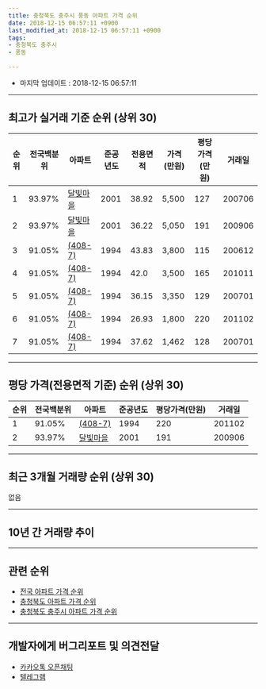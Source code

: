 ```yaml
---
title: 충청북도 충주시 풍동 아파트 가격 순위
date: 2018-12-15 06:57:11 +0900
last_modified_at: 2018-12-15 06:57:11 +0900
tags:
- 충청북도 충주시
- 풍동

---
```


* 마지막 업데이트 : 2018-12-15 06:57:11

---

## 최고가 실거래 기준 순위 (상위 30)


|순위|전국백분위|아파트|준공년도|전용면적|가격(만원)|평당가격(만원)|거래일|
|---|---|---|---|---|---|---|---|
|1|93.97%|[달빛마을](https://search.naver.com/search.naver?query=%EC%B6%A9%EC%B2%AD%EB%B6%81%EB%8F%84+%EC%B6%A9%EC%A3%BC%EC%8B%9C+%ED%92%8D%EB%8F%99+%EB%8B%AC%EB%B9%9B%EB%A7%88%EC%9D%84)|2001|38.92|5,500|127|200706|
|2|93.97%|[달빛마을](https://search.naver.com/search.naver?query=%EC%B6%A9%EC%B2%AD%EB%B6%81%EB%8F%84+%EC%B6%A9%EC%A3%BC%EC%8B%9C+%ED%92%8D%EB%8F%99+%EB%8B%AC%EB%B9%9B%EB%A7%88%EC%9D%84)|2001|36.22|5,050|191|200906|
|3|91.05%|[(408-7)](https://search.naver.com/search.naver?query=%EC%B6%A9%EC%B2%AD%EB%B6%81%EB%8F%84+%EC%B6%A9%EC%A3%BC%EC%8B%9C+%ED%92%8D%EB%8F%99+%28408-7%29)|1994|43.83|3,800|115|200612|
|4|91.05%|[(408-7)](https://search.naver.com/search.naver?query=%EC%B6%A9%EC%B2%AD%EB%B6%81%EB%8F%84+%EC%B6%A9%EC%A3%BC%EC%8B%9C+%ED%92%8D%EB%8F%99+%28408-7%29)|1994|42.0|3,500|165|201011|
|5|91.05%|[(408-7)](https://search.naver.com/search.naver?query=%EC%B6%A9%EC%B2%AD%EB%B6%81%EB%8F%84+%EC%B6%A9%EC%A3%BC%EC%8B%9C+%ED%92%8D%EB%8F%99+%28408-7%29)|1994|36.15|3,350|129|200701|
|6|91.05%|[(408-7)](https://search.naver.com/search.naver?query=%EC%B6%A9%EC%B2%AD%EB%B6%81%EB%8F%84+%EC%B6%A9%EC%A3%BC%EC%8B%9C+%ED%92%8D%EB%8F%99+%28408-7%29)|1994|26.93|1,800|220|201102|
|7|91.05%|[(408-7)](https://search.naver.com/search.naver?query=%EC%B6%A9%EC%B2%AD%EB%B6%81%EB%8F%84+%EC%B6%A9%EC%A3%BC%EC%8B%9C+%ED%92%8D%EB%8F%99+%28408-7%29)|1994|37.62|1,462|128|200701|


---

## 평당 가격(전용면적 기준) 순위 (상위 30)


|순위|전국백분위|아파트|준공년도|평당가격(만원)|거래일|
|---|---|---|---|---|---|
|1|91.05%|[(408-7)](https://search.naver.com/search.naver?query=%EC%B6%A9%EC%B2%AD%EB%B6%81%EB%8F%84+%EC%B6%A9%EC%A3%BC%EC%8B%9C+%ED%92%8D%EB%8F%99+%28408-7%29)|1994|220|201102|
|2|93.97%|[달빛마을](https://search.naver.com/search.naver?query=%EC%B6%A9%EC%B2%AD%EB%B6%81%EB%8F%84+%EC%B6%A9%EC%A3%BC%EC%8B%9C+%ED%92%8D%EB%8F%99+%EB%8B%AC%EB%B9%9B%EB%A7%88%EC%9D%84)|2001|191|200906|


---

## 최근 3개월 거래량 순위 (상위 30)

없음

---

## 10년 간 거래량 추이


<div style="width:100%;">
    <canvas id="deal_progress" height="250"></canvas>
</div>

<script>
new Chart(document.getElementById("deal_progress"), {
    type: 'line',
    data: {
        labels: ['200812','200901','200902','200903','200904','200905','200906','200907','200908','200909','200910','200911','200912','201001','201002','201003','201004','201005','201006','201007','201008','201009','201010','201011','201012','201101','201102','201103','201104','201105','201106','201107','201108','201109','201110','201111','201112','201201','201202','201203','201204','201205','201206','201207','201208','201209','201210','201211','201212','201301','201302','201303','201304','201305','201306','201307','201308','201309','201310','201311','201312','201401','201402','201403','201404','201405','201406','201407','201408','201409','201410','201411','201412','201501','201502','201503','201504','201505','201506','201507','201508','201509','201510','201511','201512','201601','201602','201603','201604','201605','201606','201607','201608','201609','201610','201611','201612','201701','201702','201703','201704','201705','201706','201707','201708','201709','201710','201711','201712','201801','201802','201803','201804','201805','201806','201807','201808','201809','201810','201811','201812'],
        datasets: [{
            label: '실거래 수',
            pointRadius: 1,
            data: [1, 1, 1, 1, 0, 0, 2, 0, 1, 6, 2, 3, 1, 2, 2, 2, 4, 1, 5, 3, 2, 5, 4, 6, 3, 2, 3, 1, 3, 2, 2, 3, 2, 6, 1, 7, 2, 0, 1, 5, 3, 3, 0, 4, 0, 2, 2, 5, 5, 1, 2, 4, 3, 2, 2, 1, 2, 2, 1, 4, 1, 0, 3, 1, 2, 0, 1, 1, 1, 0, 1, 1, 3, 4, 1, 0, 2, 2, 2, 1, 1, 1, 1, 0, 1, 1, 1, 2, 2, 3, 0, 1, 1, 4, 3, 1, 2, 2, 3, 2, 0, 0, 1, 1, 2, 0, 0, 1, 2, 0, 1, 0, 1, 2, 2, 0, 0, 1, 0, 0, 0],
            borderColor: "rgba(255, 201, 14, 1)",
            backgroundColor: "rgba(255, 201, 14, 0.5)",
            fill: true,
        }]
    },
    options: {
        responsive: true,
        title: {
            display: true,
            text: '10년간 거래량 추이'
        },
        tooltips: {
            mode: 'index',
            intersect: false,
        },
        hover: {
            mode: 'nearest',
            intersect: true
        },
        scales: {
            xAxes: [{
                display: true,
                scaleLabel: {
                    display: true,
                    labelString: '년/월'
                }
            }],
            yAxes: [{
                display: true,
                ticks: {
                    suggestedMin: 0,
                },
                scaleLabel: {
                    display: true,
                    labelString: '실거래 수'
                }
            }]
        }
    }
});

</script>


---

## 관련 순위

- [전국 아파트 가격 순위](https://inasie.github.io/apt-ranking/전국)
- [충청북도 아파트 가격 순위](https://inasie.github.io/apt-ranking/충청북도)
- [충청북도 충주시 아파트 가격 순위](https://inasie.github.io/apt-ranking/충청북도-충주시)


---

## 개발자에게 버그리포트 및 의견전달

- [카카오톡 오픈채팅](https://open.kakao.com/o/gLJUAP4)
- [텔레그램](https://t.me/inasie)

